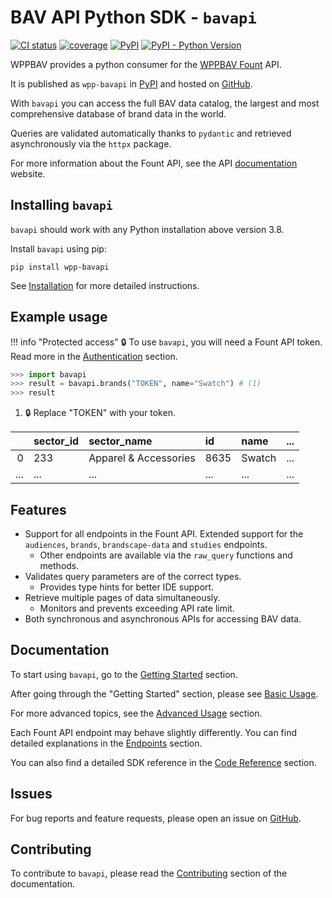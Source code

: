 # BAV API Python SDK - `bavapi`

[![CI status](https://github.com/wppbav/bavapi-sdk-python/actions/workflows/ci.yml/badge.svg)](https://github.com/wppbav/bavapi-sdk-python/actions/workflows/ci.yml)
[![coverage](https://img.shields.io/endpoint?url=https://gist.githubusercontent.com/nachomaiz/32196acdc05431cd2bc7a8c73a587a8d/raw/covbadge.json)](https://github.com/wppbav/bavapi-sdk-python/actions/workflows/ci.yml)
[![PyPI](https://img.shields.io/pypi/v/wpp-bavapi)](https://pypi.org/project/wpp-bavapi/)
[![PyPI - Python Version](https://img.shields.io/pypi/pyversions/wpp-bavapi)
](https://pypi.org/project/wpp-bavapi/)

WPPBAV provides a python consumer for the [WPPBAV Fount](https://fount.wppbav.com) API.

It is published as `wpp-bavapi` in [PyPI](https://pypi.org/project/wpp-bavapi/) and hosted on [GitHub](https://github.com/wppbav/bavapi-sdk-python/).

With `bavapi` you can access the full BAV data catalog, the largest and most comprehensive database of brand data in the world.

Queries are validated automatically thanks to `pydantic` and retrieved asynchronously via the `httpx` package.

For more information about the Fount API, see the API [documentation](https://developer.wppbav.com/docs/2.x/intro) website.

## Installing `bavapi`

`bavapi` should work with any Python installation above version 3.8.

Install `bavapi` using pip:

```prompt
pip install wpp-bavapi
```

See [Installation](getting-started/installation.md) for more detailed instructions.

## Example usage

!!! info "Protected access"
    :lock: To use `bavapi`, you will need a Fount API token. Read more in the [Authentication](getting-started/authentication.md) section.

```py
>>> import bavapi
>>> result = bavapi.brands("TOKEN", name="Swatch") # (1)
>>> result
```

1. :lock: Replace "TOKEN" with your token.

|     | sector_id | sector_name           | id   | name   | ... |
| --: | :-------- | :-------------------- | :--- | :----- | :-- |
|   0 | 233       | Apparel & Accessories | 8635 | Swatch | ... |
| ... | ...       | ...                   | ...  | ...    | ... |

## Features

- Support for all endpoints in the Fount API. Extended support for the `audiences`, `brands`, `brandscape-data` and `studies` endpoints.
    - Other endpoints are available via the `raw_query` functions and methods.
- Validates query parameters are of the correct types.
    - Provides type hints for better IDE support.
- Retrieve multiple pages of data simultaneously.
    - Monitors and prevents exceeding API rate limit.
- Both synchronous and asynchronous APIs for accessing BAV data.

## Documentation

To start using `bavapi`, go to the [Getting Started](getting-started/authentication.md) section.

After going through the "Getting Started" section, please see [Basic Usage](usage/basic.md).

For more advanced topics, see the [Advanced Usage](usage/advanced.md) section.

Each Fount API endpoint may behave slightly differently. You can find detailed explanations in the [Endpoints](endpoints/) section.

You can also find a detailed SDK reference in the [Code Reference](reference/client.md) section.

## Issues

For bug reports and feature requests, please open an issue on [GitHub](https://github.com/wppbav/bavapi-sdk-python/issues/).

## Contributing

To contribute to `bavapi`, please read the [Contributing](contributing.md) section of the documentation.
